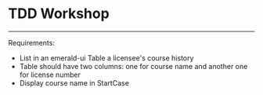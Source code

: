 # TDD Workshop
---
Requirements:

- List in an emerald-ui Table a licensee's course history
- Table should have two columns: one for course name and another one for license number
- Display course name in StartCase
